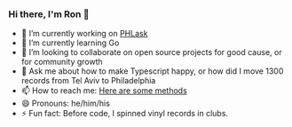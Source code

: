 ### Hi there, I'm Ron 👋

- 🔭 I’m currently working on [PHLask](https://github.com/phlask/phlask-map)
- 🌱 I’m currently learning Go
- 👯 I’m looking to collaborate on open source projects for good cause, or for community growth
- 💬 Ask me about how to make Typescript happy, or how did I move 1300 records from Tel Aviv to Philadelphia
- 📫 How to reach me: [Here are some methods](https://linktr.ee/ronbraha)
- 😄 Pronouns: he/him/his
- ⚡ Fun fact: Before code, I spinned vinyl records in clubs.
